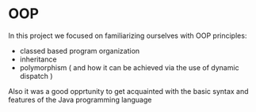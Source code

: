 # OOP

In this project we focused on familiarizing ourselves with OOP principles:
- classed based program organization
- inheritance
- polymorphism ( and how it can be achieved via the use of dynamic dispatch )

Also it was a good opprtunity to get  acquainted with the basic syntax and features of the Java programming language
